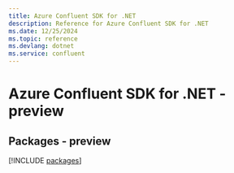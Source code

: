 ```yaml
---
title: Azure Confluent SDK for .NET
description: Reference for Azure Confluent SDK for .NET
ms.date: 12/25/2024
ms.topic: reference
ms.devlang: dotnet
ms.service: confluent
---
```

# Azure Confluent SDK for .NET - preview
## Packages - preview
[!INCLUDE [packages](confluent-index.md)]